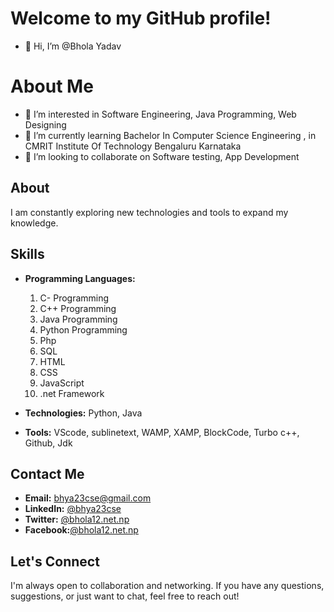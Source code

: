 # Welcome to my GitHub profile!

- 👋 Hi, I’m @Bhola Yadav

# About Me

- 👀 I’m interested in Software Engineering, Java Programming, Web Designing
- 🌱 I’m currently learning Bachelor In Computer Science Engineering , in CMRIT Institute Of Technology Bengaluru Karnataka
- 💞️ I’m looking to collaborate on Software testing, App Development


## About
I am constantly exploring new technologies and tools to expand my knowledge.

## Skills

- **Programming Languages:**
  1.  C- Programming
  2.  C++ Programming
  3.  Java Programming
  4.  Python Programming
  5.  Php
  6.  SQL
  7.  HTML
  8.  CSS
  9.  JavaScript
  10. .net Framework
      
- **Technologies:**
    Python,
    Java
  
- **Tools:** VScode, sublinetext, WAMP, XAMP, BlockCode, Turbo c++, Github, Jdk



## Contact Me

- **Email:** bhya23cse@gmail.com
- **LinkedIn:** [@bhya23cse](https://www.linkedin.com/in/bhya23cse/)
- **Twitter:** [@bhola12.net.np](https://www.instagram.com/bhola12.net.np/)
- **Facebook:**[@bhola12.net.np](https://www.facebook.com/bhola123.net.np)

## Let's Connect

I'm always open to collaboration and networking. If you have any questions, suggestions, or just want to chat, feel free to reach out!


<!---
Bhya23cse/Bhya23cse is a ✨ special ✨ repository because its `README.md` (this file) appears on your GitHub profile.
You can click the Preview link to take a look at your changes.
--->
